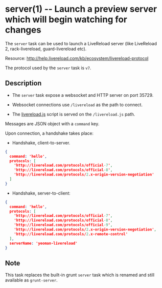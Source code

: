 server(1) -- Launch a preview server which will begin watching for changes
==========================================================================

The `server` task can be used to launch a LiveReload server (like LiveReload 2,
rack-livereload, guard-livereload etc).

Resource: http://help.livereload.com/kb/ecosystem/livereload-protocol

The protocol used by the `server` task is `v7`.

## Description

- The `server` task expose a websocket and HTTP server on port 35729.

- Websocket connections use `/livereload` as the path to connect.

- The [livereload.js][] script is served on the `/livereload.js` path.

Messages are JSON object with a `command` key.

Upon connection, a handshake takes place:

* Handshake, client-to-server.

```json
{
  command: 'hello',
  protocols: [
    'http://livereload.com/protocols/official-7',
    'http://livereload.com/protocols/official-8',
    'http://livereload.com/protocols/2.x-origin-version-negotiation'
  ]
}

```

* Handshake, server-to-client:

```json
{
  command: 'hello',
  protocols: [
    'http://livereload.com/protocols/official-7',
    'http://livereload.com/protocols/official-8',
    'http://livereload.com/protocols/official-9',
    'http://livereload.com/protocols/2.x-origin-version-negotiation',
    'http://livereload.com/protocols/2.x-remote-control'
  ],
  serverName: 'yeoman-livereload'
}
```


[livereload.js]: https://github.com/livereload/livereload-js

## Note

This task replaces the built-in grunt `server` task which is renamed and still
available as `grunt-server`.
